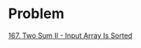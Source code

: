 # Problem
[167. Two Sum II - Input Array Is Sorted](https://leetcode.com/problems/two-sum-ii-input-array-is-sorted/description/)
